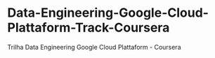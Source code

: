 # Data-Engineering-Google-Cloud-Plattaform-Track-Coursera
Trilha Data Engineering Google Cloud Plattaform - Coursera
